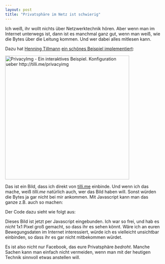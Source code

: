 ```yaml
---
layout: post
title: "Privatsphäre im Netz ist schwierig"
---
```

Ich weiß, ihr wollt nichts über Netzwerktechnik hören. Aber wenn man im Internet unterwegs ist, dann ist es manchmal ganz gut, wenn man weiß, wie die Bytes über die Leitung kommen. Und wer dabei alles mitlesen kann.

Dazu hat [Henning Tillmann][0] [ein schönes Beispiel implementiert][1]:

<img src="http://tilli.me/privacyimg/einbild.png" width="400" height="400" style="border:2 px solid black" alt="PrivacyImg - Ein interaktives Beispiel. Konfiguration ueber http://tilli.me/privacyimg" />

Das ist ein Bild, dass ich direkt von [tilli.me][2] einbinde. Und wenn ich das mache, weiß *tilli.me* natürlich auch, wer das Bild haben will. Sonst würden die Bytes ja gar nicht bei mir ankommen. Mit Javascript kann man das ganze z.B. auch so machen:

<div id="testbild"></div>
<script type="text/javascript">//<!--
var img = document.createElement('img');
img.src = 'http://tilli.me/privacyimg/einbild.png';
document.getElementById('testbild').appendChild(img);
//--></script>

Der Code dazu sieht wie folgt aus:

<script src="https://gist.github.com/1312839.js"> </script>

Dieses Bild ist jetzt per Javascript eingebunden. Ich war so frei, und hab es *nicht* 1x1 Pixel groß gemacht, so dass ihr es sehen könnt. Wäre ich an euren Bewegungsdaten im Internet interessiert, würde ich es vielleicht unsichtbar einbinden, so dass ihr es gar nicht mitbekommen würdet.

Es ist also nicht nur Facebook, das eure Privatsphäre *bedroht*. Manche Sachen kann man einfach nicht vermeiden, wenn man mit der heutigen Technik sinnvoll etwas anstellen will.

[0]: http://www.henning-tillmann.de/
[1]: http://www.henning-tillmann.de/2011/10/der-facebook-like-button-oder-das-datenschutzproblem-seit-20-jahren-privacyimg/
[2]: http://tilli.me/

